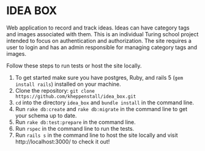 # IDEA BOX

Web application to record and track ideas. Ideas can have category tags and images associated with them. This is an individual Turing school project intended to focus on authentication and authorization. The site requires a user to login and has an admin responsible for managing category tags and images.

Follow these steps to run tests or host the site locally.

1. To get started make sure you have postgres, Ruby, and rails 5  (`gem install rails`) installed on your machine.
1. Clone the repository: `git clone https://github.com/kheppenstall/idea_box.git`
1. `cd` into the directory `idea_box` and `bundle install` in the command line.
1. Run `rake db:create` and `rake db:migrate` in the command line to get your schema up to date.
1. Run `rake db:test:prepare` in the command line.
1. Run `rspec` in the command line to run the tests.
1. Run `rails s` in the command line to host the site locally and visit http://localhost:3000/ to check it out!
